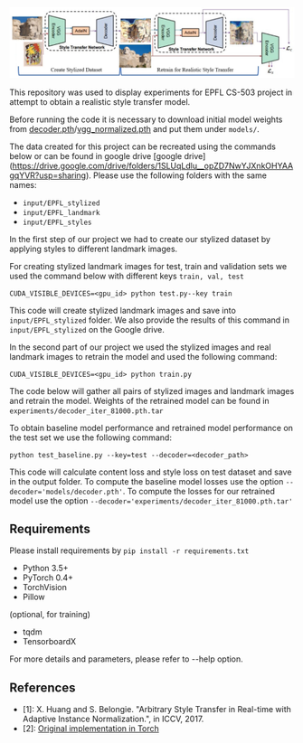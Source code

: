 ![Model architecture](model.jpg)

This repository was used to display experiments for EPFL CS-503 project in attempt to obtain a realistic style transfer model.

Before running the code it is necessary to download initial model weights from [decoder.pth](https://drive.google.com/file/d/1bMfhMMwPeXnYSQI6cDWElSZxOxc6aVyr/view?usp=sharing)/[vgg_normalized.pth](https://drive.google.com/file/d/1EpkBA2K2eYILDSyPTt0fztz59UjAIpZU/view?usp=sharing) and put them under `models/`.

The data created for this project can be recreated using the commands below or can be found in google drive [google drive]
(https://drive.google.com/drive/folders/1SLUqLdlu__opZD7NwYJXnkOHYAAgqYVR?usp=sharing). Please use the following folders with the same names:
- ```input/EPFL_stylized```
- ```input/EPFL_landmark```
- ```input/EPFL_styles```

In the first step of our project we had to create our stylized dataset by applying styles to different landmark images.

For creating stylized landmark images for test, train and validation sets we used the command below with different keys ```train, val, test ```
```
CUDA_VISIBLE_DEVICES=<gpu_id> python test.py--key train
```
This code will create stylized landmark images and save into ```input/EPFL_stylized``` folder. We also provide the results of this command in ```input/EPFL_stylized``` on the Google drive.

In the second part of our project we used the stylized images and real landmark images to retrain the model and used the following command:
```
CUDA_VISIBLE_DEVICES=<gpu_id> python train.py 
```
The code below will gather all pairs of stylized images and  landmark images and retrain the model. Weights of the retrained model can be found in ```experiments/decoder_iter_81000.pth.tar```

To obtain baseline model performance and retrained model performance on the test set we use the following command:

```
python test_baseline.py --key=test --decoder=<decoder_path>
```

This code will calculate content loss and style loss on test dataset and save in the output folder. To compute the baseline model losses use the option ```--decoder='models/decoder.pth'```. To compute the losses for our retrained model use the option ```--decoder='experiments/decoder_iter_81000.pth.tar'```

## Requirements
Please install requirements by `pip install -r requirements.txt`

- Python 3.5+
- PyTorch 0.4+
- TorchVision
- Pillow

(optional, for training)
- tqdm
- TensorboardX





For more details and parameters, please refer to --help option.

## References
- [1]: X. Huang and S. Belongie. "Arbitrary Style Transfer in Real-time with Adaptive Instance Normalization.", in ICCV, 2017.
- [2]: [Original implementation in Torch](https://github.com/xunhuang1995/AdaIN-style)
